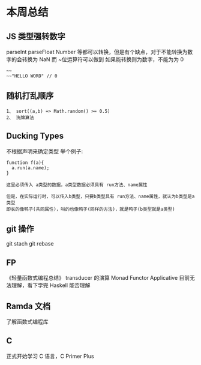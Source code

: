 # 本周总结

## JS 类型强转数字

parseInt parseFloat Number 等都可以转换，但是有个缺点，对于不能转换为数字的会转换为 NaN
而 ~位运算符可以做到 如果能转换则为数字，不能为为 0

```
~~
~~"HELLO WORD" // 0
```

## 随机打乱顺序

```
1、 sort((a,b) => Math.random() >= 0.5)
2、 洗牌算法
```

## Ducking Types

不根据声明来确定类型
举个例子:

```
function f(a){
  a.run(a.name);
}

这里必须传入 a类型的数据，a类型数据必须具有 run方法、name属性

但是，在实际运行时，可以传入b类型，只要b类型具有 run方法、name属性，就认为b类型是a类型
即长的像鸭子(共同属性)，叫的也像鸭子(同样的方法)，就是鸭子(b类型就是a类型)

```

## git 操作

git stach
git rebase

## FP

《轻量函数式编程总结》
transducer 的演算
Monad Functor Applicative 目前无法理解，看下学完 Haskell 能否理解

## Ramda 文档

了解函数式编程库

## C

正式开始学习 C 语言，C Primer Plus
